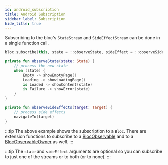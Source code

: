 ```yaml
---
id: android_subscription
title: Android Subscription
sidebar_label: Subscription
hide_title: true
---
```


Subscribing to the bloc's `StateStream` and `SideEffectStream` can be done in a single function call. 


```kotlin
bloc.subscribe(this, state = ::observeState, sideEffect = ::observeSideEffects)

private fun observeState(state: State) {
    // process the new state
    when (state) {
        Empty -> showEmptyPage()
        Loading -> showLoadingPage()
        is Loaded -> showContent(state)
        is Failure -> showError(state)
    }
}

private fun observeSideEffects(target: Target) {
    // process side effects
    navigateTo(target)
}

```

:::tip
The above example shows the subscription to a `Bloc`. There are extension functions to subscribe to a [BlocObservable](../../architecture/blocowner/bloc_observable#blocobservable) and to a [BlocObservableOwner](../../architecture/blocowner/bloc_observable#blocobservableowner) as well.
:::

:::tip
The `state` and `sideEffect` arguments are optional so you can subscribe to just one of the streams or to both (or to none).
:::